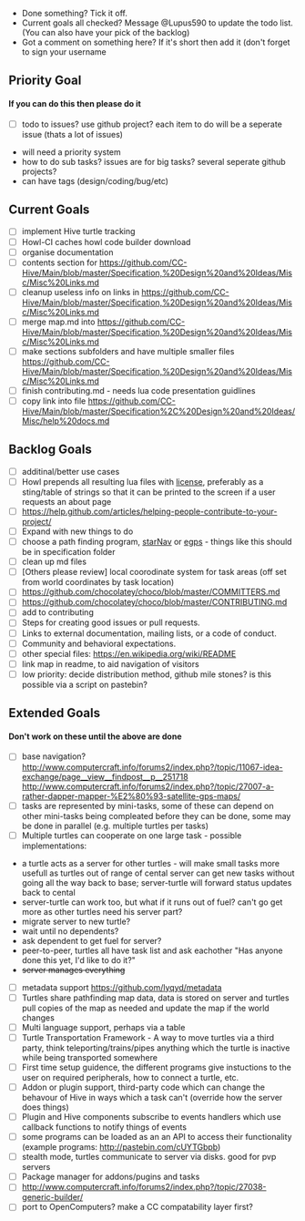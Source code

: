 * Done something? Tick it off.
* Current goals all checked? Message @Lupus590 to update the todo list. (You can also have your pick of the backlog)
* Got a comment on something here? If it's short then add it (don't forget to sign your username

## Priority Goal
#### If you can do this then please do it
* [ ] todo to issues? use github project? each item to do will be a seperate issue (thats a lot of issues)
 * will need a priority system
 * how to do sub tasks? issues are for big tasks? several seperate github projects?
 * can have tags (design/coding/bug/etc)

## Current Goals
* [ ] implement Hive turtle tracking
* [ ] Howl-CI caches howl code builder download
* [ ] organise documentation
 * [ ] contents section for https://github.com/CC-Hive/Main/blob/master/Specification,%20Design%20and%20Ideas/Misc/Misc%20Links.md
 * [ ] cleanup useless info on links in https://github.com/CC-Hive/Main/blob/master/Specification,%20Design%20and%20Ideas/Misc/Misc%20Links.md
 * [ ] merge map.md into https://github.com/CC-Hive/Main/blob/master/Specification,%20Design%20and%20Ideas/Misc/Misc%20Links.md
 * [ ] make sections subfolders and have multiple smaller files https://github.com/CC-Hive/Main/blob/master/Specification,%20Design%20and%20Ideas/Misc/Misc%20Links.md
 * [ ] finish contributing.md - needs lua code presentation guidlines
 * [ ] copy link into file https://github.com/CC-Hive/Main/blob/master/Specification%2C%20Design%20and%20Ideas/Misc/help%20docs.md

## Backlog Goals
* [ ] additinal/better use cases
* [ ] Howl prepends all resulting lua files with [license](https://github.com/CC-Hive/Main/blob/master/LICENSE.txt), preferably as a sting/table of strings so that it can be printed to the screen if a user requests an about page
* [ ] https://help.github.com/articles/helping-people-contribute-to-your-project/
* [ ] Expand with new things to do
* [ ] choose a path finding program, [starNav](http://www.computercraft.info/forums2/index.php?/topic/19491-) or [egps](http://www.computercraft.info/forums2/index.php?/topic/25856-un-official-egps-developement-mapping-pathfinding-api/) - things like this should be in specification folder
* [ ] clean up md files
* [ ] [Others please review] local coorodinate system for task areas (off set from world coordinates by task location)
* [ ] https://github.com/chocolatey/choco/blob/master/COMMITTERS.md
* [ ] https://github.com/chocolatey/choco/blob/master/CONTRIBUTING.md
* [ ] add to contributing
 * [ ] Steps for creating good issues or pull requests.
 * [ ] Links to external documentation, mailing lists, or a code of conduct.
 * [ ] Community and behavioral expectations.
* [ ] other special files: https://en.wikipedia.org/wiki/README
* [ ] link map in readme, to aid navigation of visitors
* [ ] low priority: decide distribution method, github mile stones? is this possible via a script on pastebin?

## Extended Goals
#### Don't work on these until the above are done
* [ ] base navigation? http://www.computercraft.info/forums2/index.php?/topic/11067-idea-exchange/page__view__findpost__p__251718 http://www.computercraft.info/forums2/index.php?/topic/27007-a-rather-dapper-mapper-%E2%80%93-satellite-gps-maps/
* [ ] tasks are represented by mini-tasks, some of these can depend on other mini-tasks being compleated before they can be done, some may be done in parallel (e.g. multiple turtles per tasks)
* [ ] Multiple turtles can cooperate on one large task - possible implementations:
 * a turtle acts as a server for other turtles - will make small tasks more usefull as turtles out of range of cental server can get new tasks without going all the way back to base; server-turtle will forward status updates back to cental
  * server-turtle can work too, but what if it runs out of fuel? can't go get more as other turtles need his server part?
   * migrate server to new turtle?
   * wait until no dependents?
   * ask dependent to get fuel for server?
 * peer-to-peer, turtles all have task list and ask eachother "Has anyone done this yet, I'd like to do it?"
 * ~~server manages everything~~
* [ ] metadata support https://github.com/lyqyd/metadata
* [ ] Turtles share pathfinding map data, data is stored on server and turtles pull copies of the map as needed and update the map if the world changes
* [ ] Multi language support, perhaps via a table
* [ ] Turtle Transportation Framework - A way to move turtles via a third party, think teleporting/trains/pipes anything which the turtle is inactive while being transported somewhere
* [ ] First time setup guidence, the different programs give instuctions to the user on required peripherals, how to connect a turtle, etc.
* [ ] Addon or plugin support, third-party code which can change the behavour of Hive in ways which a task can't (override how the server does things)
 * [ ] Plugin and Hive components subscribe to events handlers which use callback functions to notify things of events
* [ ] some programs can be loaded as an an API to access their functionality (example programs: http://pastebin.com/cUYTGbpb)
* [ ] stealth mode, turtles communicate to server via disks. good for pvp servers
* [ ] Package manager for addons/pugins and tasks
* [ ] http://www.computercraft.info/forums2/index.php?/topic/27038-generic-builder/
* [ ] port to OpenComputers? make a CC compatability layer first?
